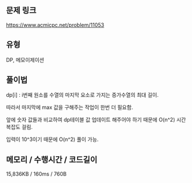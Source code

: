 ## 문제 링크

https://www.acmicpc.net/problem/11053

## 유형

DP, 메모이제이션

## 풀이법

dp[i] : i번째 원소를 수열의 마지막 요소로 가지는 증가수열의 최대 길이.

따라서 마지막에 max 값을 구해주는 작업이 한번 더 필요함.

앞에 숫자 값들과 비교하여 dp테이블 값 업데이트 해주어야 하기 때문에 O(n^2) 시간복잡도 걸림.

입력이 10^3이기 때문에 O(n^2) 풀이 가능.

## 메모리 / 수행시간 / 코드길이

15,836KB / 160ms / 760B
